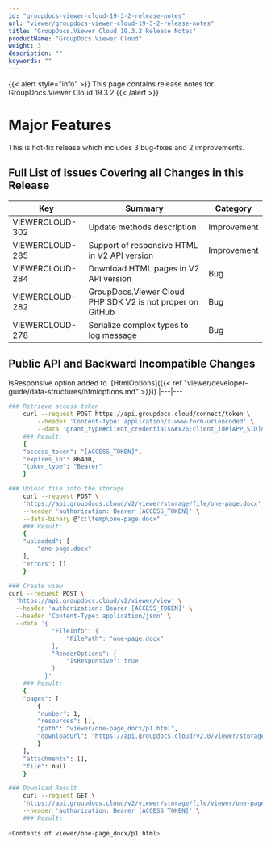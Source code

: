 ```yaml
---
id: "groupdocs-viewer-cloud-19-3-2-release-notes"
url: "viewer/groupdocs-viewer-cloud-19-3-2-release-notes"
title: "GroupDocs.Viewer Cloud 19.3.2 Release Notes"
productName: "GroupDocs.Viewer Cloud"
weight: 3
description: ""
keywords: ""
---
```


{{< alert style="info" >}}
This page contains release notes for GroupDocs.Viewer Cloud 19.3.2
{{< /alert >}}

# Major Features #

This is hot-fix release which includes 3 bug-fixes and 2 improvements.

## Full List of Issues Covering all Changes in this Release ##

|Key|Summary|Category
|---|---|---
|VIEWERCLOUD-302|Update methods description|Improvement
|VIEWERCLOUD-285|Support of responsive HTML in V2 API version|Improvement
|VIEWERCLOUD-284|Download HTML pages in V2 API version|Bug
|VIEWERCLOUD-282|GroupDocs.Viewer Cloud PHP SDK V2 is not proper on GitHub|Bug
|VIEWERCLOUD-278|Serialize complex types to log message|Bug


## Public API and Backward Incompatible Changes ##

IsResponsive option added to  [HtmlOptions]({{< ref "viewer/developer-guide/data-structures/htmloptions.md" >}})) 
|---|---





```bash 
### Retrieve access token
    curl --request POST https://api.groupdocs.cloud/connect/token \
        --header 'Content-Type: application/x-www-form-urlencoded' \
        --data 'grant_type#client_credentials&#x26;client_id#[APP_SID]&#x26;client_secret#[APP_KEY]&#x26;undefined'
    ### Result:
    {
    "access_token": "[ACCESS_TOKEN]",
    "expires_in": 86400,
    "token_type": "Bearer" 
    }    

### Upload file into the storage
    curl --request POST \
    'https://api.groupdocs.cloud/v2/viewer/storage/file/one-page.docx' \
    --header 'authorization: Bearer [ACCESS_TOKEN]' \
    --data-binary @"c:\temp\one-page.docx" 
    ### Result:
    {
    "uploaded": [
        "one-page.docx" 
    ],
    "errors": []
    }

### Create view
curl --request POST \
  'https://api.groupdocs.cloud/v2/viewer/view' \
  --header 'authorization: Bearer [ACCESS_TOKEN]' \
  --header 'Content-Type: application/json' \
  --data '{ 
            "FileInfo": {
                "FilePath": "one-page.docx" 
            },
            "RenderOptions": {
                "IsResponsive": true
            }
          }'
    ### Result:
    {
    "pages": [
        {
        "number": 1,
        "resources": [],
        "path": "viewer/one-page_docx/p1.html",
        "downloadUrl": "https://api.groupdocs.cloud/v2.0/viewer/storage/file/viewer/one-page_docx/p1.html" 
        }
    ],
    "attachments": [],
    "file": null
    }

### Download Result
    curl --request GET \
    'https://api.groupdocs.cloud/v2/viewer/storage/file/viewer/one-page_docx/p1.html' \
    --header 'authorization: Bearer [ACCESS_TOKEN]' \
    ### Result:
    
<Contents of viewer/one-page_docx/p1.html>
```

